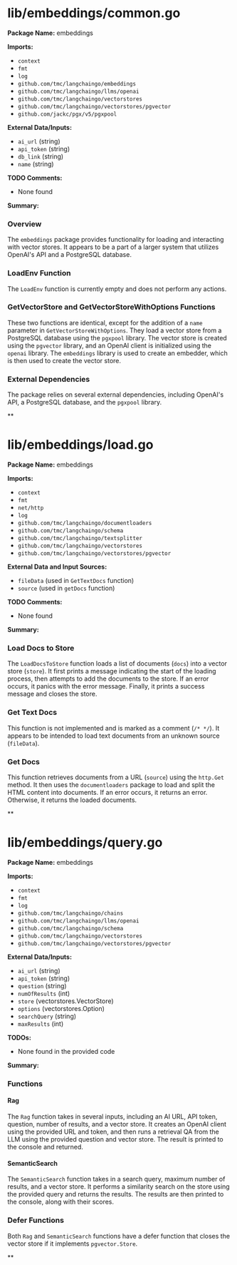 # lib/embeddings/common.go  
**Package Name:** embeddings  
  
**Imports:**  
  
* `context`  
* `fmt`  
* `log`  
* `github.com/tmc/langchaingo/embeddings`  
* `github.com/tmc/langchaingo/llms/openai`  
* `github.com/tmc/langchaingo/vectorstores`  
* `github.com/tmc/langchaingo/vectorstores/pgvector`  
* `github.com/jackc/pgx/v5/pgxpool`  
  
**External Data/Inputs:**  
  
* `ai_url` (string)  
* `api_token` (string)  
* `db_link` (string)  
* `name` (string)  
  
**TODO Comments:**  
  
* None found  
  
**Summary:**  
  
### Overview  
  
The `embeddings` package provides functionality for loading and interacting with vector stores. It appears to be a part of a larger system that utilizes OpenAI's API and a PostgreSQL database.  
  
### LoadEnv Function  
  
The `LoadEnv` function is currently empty and does not perform any actions.  
  
### GetVectorStore and GetVectorStoreWithOptions Functions  
  
These two functions are identical, except for the addition of a `name` parameter in `GetVectorStoreWithOptions`. They load a vector store from a PostgreSQL database using the `pgxpool` library. The vector store is created using the `pgvector` library, and an OpenAI client is initialized using the `openai` library. The `embeddings` library is used to create an embedder, which is then used to create the vector store.  
  
### External Dependencies  
  
The package relies on several external dependencies, including OpenAI's API, a PostgreSQL database, and the `pgxpool` library.  
  
**  
  
# lib/embeddings/load.go  
**Package Name:** embeddings  
  
**Imports:**  
  
* `context`  
* `fmt`  
* `net/http`  
* `log`  
* `github.com/tmc/langchaingo/documentloaders`  
* `github.com/tmc/langchaingo/schema`  
* `github.com/tmc/langchaingo/textsplitter`  
* `github.com/tmc/langchaingo/vectorstores`  
* `github.com/tmc/langchaingo/vectorstores/pgvector`  
  
**External Data and Input Sources:**  
  
* `fileData` (used in `GetTextDocs` function)  
* `source` (used in `getDocs` function)  
  
**TODO Comments:**  
  
* None found  
  
**Summary:**  
  
### Load Docs to Store  
  
The `LoadDocsToStore` function loads a list of documents (`docs`) into a vector store (`store`). It first prints a message indicating the start of the loading process, then attempts to add the documents to the store. If an error occurs, it panics with the error message. Finally, it prints a success message and closes the store.  
  
### Get Text Docs  
  
This function is not implemented and is marked as a comment (`/* */`). It appears to be intended to load text documents from an unknown source (`fileData`).  
  
### Get Docs  
  
This function retrieves documents from a URL (`source`) using the `http.Get` method. It then uses the `documentloaders` package to load and split the HTML content into documents. If an error occurs, it returns an error. Otherwise, it returns the loaded documents.  
  
**  
  
# lib/embeddings/query.go  
**Package Name:** embeddings  
  
**Imports:**  
  
* `context`  
* `fmt`  
* `log`  
* `github.com/tmc/langchaingo/chains`  
* `github.com/tmc/langchaingo/llms/openai`  
* `github.com/tmc/langchaingo/schema`  
* `github.com/tmc/langchaingo/vectorstores`  
* `github.com/tmc/langchaingo/vectorstores/pgvector`  
  
**External Data/Inputs:**  
  
* `ai_url` (string)  
* `api_token` (string)  
* `question` (string)  
* `numOfResults` (int)  
* `store` (vectorstores.VectorStore)  
* `options` (vectorstores.Option)  
* `searchQuery` (string)  
* `maxResults` (int)  
  
**TODOs:**  
  
* None found in the provided code  
  
**Summary:**  
  
### Functions  
  
#### Rag  
The `Rag` function takes in several inputs, including an AI URL, API token, question, number of results, and a vector store. It creates an OpenAI client using the provided URL and token, and then runs a retrieval QA from the LLM using the provided question and vector store. The result is printed to the console and returned.  
  
#### SemanticSearch  
The `SemanticSearch` function takes in a search query, maximum number of results, and a vector store. It performs a similarity search on the store using the provided query and returns the results. The results are then printed to the console, along with their scores.  
  
### Defer Functions  
Both `Rag` and `SemanticSearch` functions have a defer function that closes the vector store if it implements `pgvector.Store`.  
  
**  
  
